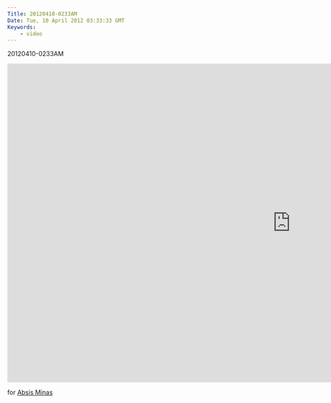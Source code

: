 ```yaml
---
Title: 20120410-0233AM
Date: Tue, 10 April 2012 03:33:33 GMT
Keywords:
    - video
---
```


20120410-0233AM

<iframe width="1280" height="720" src="http://www.youtube.com/embed/FVFn_A3Q64w" frameborder="0" allowfullscreen></iframe>

for [Absis Minas](http://absis-minas.com)
